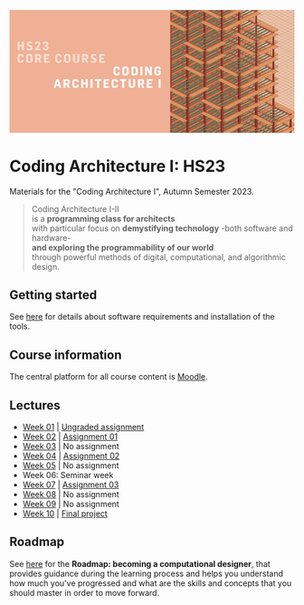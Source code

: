 ![Poster](.static/230719_357_Moodle_WM.jpg)

# Coding Architecture I: HS23

Materials for the "Coding Architecture I", Autumn Semester 2023.

> Coding Architecture I-II<br>
> is a **programming class for architects**<br>
> with particular focus on **demystifying technology**
> -both software and hardware-<br>
> **and exploring the programmability of our world**<br>
> through powerful methods of digital, computational, and algorithmic design.


## Getting started

See [here](getting-started/README.md) for details about software requirements and installation of the tools.

## Course information

The central platform for all course content is [Moodle](https://moodle-app2.let.ethz.ch/course/view.php?id=20309).

## Lectures

* [Week 01](examples/week-01/README.md) | [Ungraded assignment](assignments/ungraded-assignment)
* [Week 02](examples/week-02/README.md) | [Assignment 01](assignments/A01-area-checker/README.md)
* [Week 03](examples/week-03/README.md) | No assignment
* [Week 04](examples/week-04/README.md) | [Assignment 02](assignments/A02-filtered-point-grid/README.md)
* [Week 05](examples/week-05/README.md) | No assignment
* Week 06:  Seminar week
* [Week 07](examples/week-07/README.md) | [Assignment 03](assignments/A03-building-grid/README.md)
* [Week 08](examples/week-08/README.md) | No assignment
* [Week 09](examples/week-09/README.md) | No assignment
* [Week 10](examples/week-10/README.md) | [Final project](assignments/A04-final-project/README.md)

## Roadmap

See [here](roadmap/README.md) for the **Roadmap: becoming a computational designer**,
that provides guidance during the learning process and helps you understand how much
you've progressed and what are the skills and concepts that you should master in order
to move forward.
